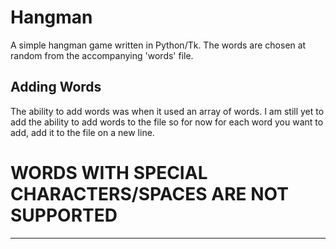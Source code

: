 Hangman
=======

A simple hangman game written in Python/Tk. The words are chosen at random from the accompanying 'words' file.

Adding Words
------------

The ability to add words was when it used an array of words. I am still yet to add the ability to add words to the
file so for now for each word you want to add, add it to the file on a new line. 

**WORDS WITH SPECIAL CHARACTERS/SPACES ARE NOT SUPPORTED**
==========================================================
----------------------------------------------------------
